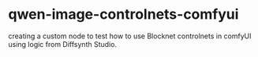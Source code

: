 # qwen-image-controlnets-comfyui
creating a custom node to test how to use Blocknet controlnets in comfyUI using logic from Diffsynth Studio.
